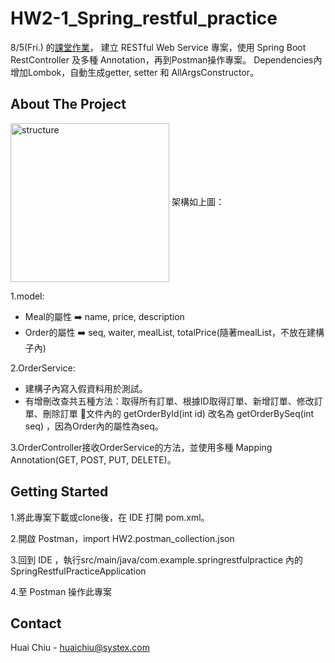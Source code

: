 # HW2-1_Spring_restful_practice
8/5(Fri.) 的[課堂作業](https://hackmd.io/@BillYang3416/H1XI72Ea9#%E8%AA%B2%E5%A0%82%E4%BD%9C%E6%A5%AD)，
建立 RESTful Web Service 專案，使用 Spring Boot RestController 及多種 Annotation，再到Postman操作專案。
Dependencies內增加Lombok，自動生成getter, setter 和 AllArgsConstructor。
<!-- ABOUT THE PROJECT -->
## About The Project

<img align="center" width="254" alt="structure" src="https://user-images.githubusercontent.com/80444687/183482981-4f535d8e-d07b-42cb-a039-6c73dbd5b0c2.png"> 
架構如上圖：

1.model:

* Meal的屬性 :arrow_right: name, price, description
* Order的屬性 :arrow_right: seq, waiter, mealList, totalPrice(隨著mealList，不放在建構子內)

2.OrderService:

* 建構子內寫入假資料用於測試。
* 有增刪改查共五種方法：取得所有訂單、根據ID取得訂單、新增訂單、修改訂單、刪除訂單
:round_pushpin:文件內的 getOrderById(int id) 改名為 getOrderBySeq(int seq) ，因為Order內的屬性為seq。

3.OrderController接收OrderService的方法，並使用多種 Mapping Annotation(GET, POST, PUT, DELETE)。


<!-- GETTING STARTED -->
## Getting Started

1.將此專案下載或clone後，在 IDE 打開 pom.xml。

2.開啟 Postman，import HW2.postman_collection.json

3.回到 IDE ，執行src/main/java/com.example.springrestfulpractice 內的 SpringRestfulPracticeApplication

4.至 Postman 操作此專案

<!-- CONTACT -->
## Contact

Huai Chiu - huaichiu@systex.com
